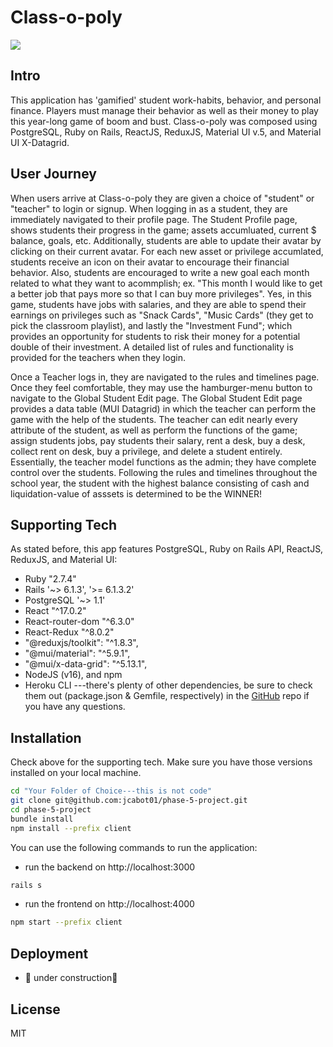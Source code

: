 # Class-o-poly

![](https://media.giphy.com/media/jmf0eduszYFNtnJyIq/giphy.gif)


## Intro
This application has 'gamified' student work-habits, behavior, and personal finance.  Players must manage their behavior as well as their money to play this year-long game of boom and bust.  Class-o-poly was composed using PostgreSQL, Ruby on Rails, ReactJS, ReduxJS, Material UI v.5, and Material UI X-Datagrid.

## User Journey
When users arrive at Class-o-poly they are given a choice of "student" or "teacher" to login or signup.  When logging in as a student, they are immediately navigated to their profile page.  The Student Profile page, shows students their progress in the game; assets accumluated, current $ balance, goals, etc.  Additionally, students are able to update their avatar by clicking on their current avatar. For each new asset or privilege accumlated, students receive an icon on their avatar to encourage their financial behavior.  Also, students are encouraged to write a new goal each month related to what they want to acommplish; ex. "This month I would like to get a better job that pays more so that I can buy more privileges".  Yes, in this game, students have jobs with salaries, and they are able to spend their earnings on privileges such as "Snack Cards", "Music Cards" (they get to pick the classroom playlist), and lastly the "Investment Fund"; which provides an opportunity for students to risk their money for a potential double of their investment.  A detailed list of rules and functionality is provided for the teachers when they login.  

Once a Teacher logs in, they are navigated to the rules and timelines page.  Once they feel comfortable, they may use the hamburger-menu button to navigate to the Global Student Edit page.  The Global Student Edit page provides a data table (MUI Datagrid) in which the teacher can perform the game with the help of the students.  The teacher can edit nearly every attribute of the student, as well as perform the functions of the game; assign students jobs, pay students their salary, rent a desk, buy a desk, collect rent on desk, buy a privilege, and delete a student entirely.  Essentially, the teacher model functions as the admin; they have complete control over the students.  Following the rules and timelines throughout the school year, the student with the highest balance consisting of cash and liquidation-value of asssets is determined to be the WINNER!

## Supporting Tech

As stated before, this app features PostgreSQL, Ruby on Rails API, ReactJS, ReduxJS, and Material UI:
- Ruby "2.7.4"
- Rails '~> 6.1.3', '>= 6.1.3.2'
- PostgreSQL '~> 1.1'
- React "^17.0.2"
- React-router-dom "^6.3.0"
- React-Redux "^8.0.2"
- "@reduxjs/toolkit": "^1.8.3",
- "@mui/material": "^5.9.1",
- "@mui/x-data-grid": "^5.13.1",
- NodeJS (v16), and npm
- Heroku CLI
---there's plenty of other dependencies, be sure to check them out (package.json & Gemfile, respectively) in the [GitHub] repo if you have any questions.

## Installation

Check above for the supporting tech.  Make sure you have those versions installed on your local machine.  

```sh
cd "Your Folder of Choice---this is not code"
git clone git@github.com:jcabot01/phase-5-project.git
cd phase-5-project
bundle install
npm install --prefix client
```

You can use the following commands to run the application:

- run the backend on http://localhost:3000
 ```sh 
rails s
```
- run the frontend on http://localhost:4000
```sh
npm start --prefix client
```

## Deployment
- 🚧 under construction🚧

## License

MIT


[//]: # (These are reference links used in the body of this note and get stripped out when the markdown processor does its job. There is no need to format nicely because it shouldn't be seen. Thanks SO - http://stackoverflow.com/questions/4823468/store-comments-in-markdown-syntax)

   [GitHub]: <https://github.com/jcabot01/phase-5-project.git>

